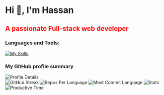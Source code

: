 <h1 align="left">Hi 👋, I'm Hassan</h1>
<h2 align="left" style="color: red">A passionate Full-stack web developer</h2>

<h3 align="left">Languages and Tools:</h3>

<div align="left">
  <a href="https://skillicons.dev/icons?i=html,css,tailwind,js,react,firebase,express,nodejs,mongodb,nextjs,c,cpp,java,figma,git,github,vscode,vercel&theme=dark" align="left">
    <img src="https://skillicons.dev/icons?i=html,css,tailwind,js,react,firebase,express,nodejs,mongodb,nextjs,c,cpp,java,figma,git,github,vscode,vercel&theme=dark" alt="My Skills">
  </a>
</div>
 
<h3 align="left">My GitHub profile summary</h3>

<div align="left">
  <img src="https://github-profile-summary-cards.vercel.app/api/cards/profile-details?username=devalienbrain&theme=2077" alt="Profile Details">
</div>

<div align="left">
 <img src="https://github-readme-streak-stats.herokuapp.com?user=devalienbrain&theme=2077" alt="GitHub Streak" align="left"> 
</div>

<div align="left">
  <img src="https://github-profile-summary-cards.vercel.app/api/cards/repos-per-language?username=devalienbrain&theme=2077" alt="Repos Per Language">
  <img src="http://github-profile-summary-cards.vercel.app/api/cards/most-commit-language?username=devalienbrain&theme=2077" alt="Most Commit Language">
  <img src="http://github-profile-summary-cards.vercel.app/api/cards/stats?username=devalienbrain&theme=2077" alt="Stats">
  <img src="http://github-profile-summary-cards.vercel.app/api/cards/productive-time?username=devalienbrain&theme=2077" alt="Productive Time">
</div>



